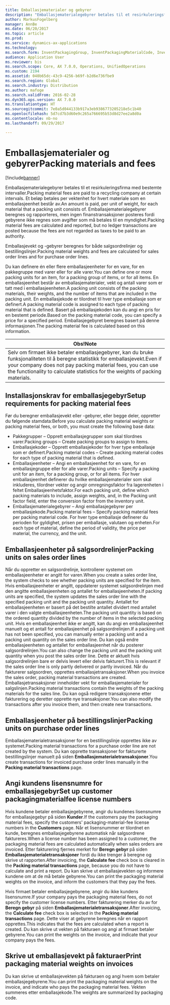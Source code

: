 ```yaml
---
title: Emballasjematerialer og gebyrer
description: "Emballasjematerialegebyrer betales til et resirkuleringsfirma med bestemte intervaller. Et beløp betales per vektenhet for hvert materiale som en emballasjeenhet består av. Emballasjematerialegebyrer beregnes og rapporteres, men ingen finanstransaksjoner posteres fordi gebyrene ikke regnes som avgifter som må betales til en myndighet."
author: MarkusFogelberg
manager: AnnBe
ms.date: 06/20/2017
ms.topic: article
ms.prod: 
ms.service: dynamics-ax-applications
ms.technology: 
ms.search.form: InventPackagingGroup, InventPackagingMaterialCode, InventPackagingMaterialFee, InventPackagingMaterialTrans, InventPackagingMaterialTransPurch, InventPackagingUnit
audience: Application User
ms.reviewer: bis
ms.search.scope: Core, AX 7.0.0, Operations, UnifiedOperations
ms.custom: 2194
ms.assetid: 040b65dc-43c9-4256-b69f-b2d6e736fbe9
ms.search.region: Global
ms.search.industry: Distribution
ms.author: mafoge
ms.search.validFrom: 2016-02-28
ms.dyn365.ops.version: AX 7.0.0
ms.translationtype: HT
ms.sourcegitcommit: 7e0a5d044133b917a3eb9386773205218e5c1b40
ms.openlocfilehash: 5d7cd7b3d60e9c265a766695b53d8d27ee2a8d0a
ms.contentlocale: nb-no
ms.lasthandoff: 09/29/2017

---
```


# <a name="packing-materials-and-fees"></a><span data-ttu-id="e6259-105">Emballasjematerialer og gebyrer</span><span class="sxs-lookup"><span data-stu-id="e6259-105">Packing materials and fees</span></span>

[!include[banner](../includes/banner.md)]


<span data-ttu-id="e6259-106">Emballasjematerialegebyrer betales til et resirkuleringsfirma med bestemte intervaller.</span><span class="sxs-lookup"><span data-stu-id="e6259-106">Packing material fees are paid to a recycling company at certain intervals.</span></span> <span data-ttu-id="e6259-107">Et beløp betales per vektenhet for hvert materiale som en emballasjeenhet består av.</span><span class="sxs-lookup"><span data-stu-id="e6259-107">An amount is paid, per unit of weight, for each material that a packing unit consists of.</span></span> <span data-ttu-id="e6259-108">Emballasjematerialegebyrer beregnes og rapporteres, men ingen finanstransaksjoner posteres fordi gebyrene ikke regnes som avgifter som må betales til en myndighet.</span><span class="sxs-lookup"><span data-stu-id="e6259-108">Packing material fees are calculated and reported, but no ledger transactions are posted because the fees are not regarded as taxes to be paid to an authority.</span></span>

<span data-ttu-id="e6259-109">Emballasjevekt og -gebyrer beregnes for både salgsordrelinjer og bestillingslinjer.</span><span class="sxs-lookup"><span data-stu-id="e6259-109">Packing material weights and fees are calculated for sales order lines and for purchase order lines.</span></span>

<span data-ttu-id="e6259-110">Du kan definere én eller flere emballasjeenheter for en vare, for en pakkegruppe med varer eller for alle varer.</span><span class="sxs-lookup"><span data-stu-id="e6259-110">You can define one or more packing units for an item, for a packing group of items, or for all items.</span></span> <span data-ttu-id="e6259-111">En emballasjeenhet består av emballasjematerialer, vekt og antall varer som er tatt med i emballasjeenheten.</span><span class="sxs-lookup"><span data-stu-id="e6259-111">A packing unit consists of the packing materials, their weights, and the number of items that are included in the packing unit.</span></span> <span data-ttu-id="e6259-112">En emballasjekode er tilordnet til hver type emballasje som er definert.</span><span class="sxs-lookup"><span data-stu-id="e6259-112">A packing material code is assigned to each type of packing material that is defined.</span></span> <span data-ttu-id="e6259-113">Basert på emballasjekoden kan du angi en pris for en bestemt periode.</span><span class="sxs-lookup"><span data-stu-id="e6259-113">Based on the packing material code, you can specify a price for a specified period.</span></span> <span data-ttu-id="e6259-114">Emballasjegebyret beregnes basert på denne informasjonen.</span><span class="sxs-lookup"><span data-stu-id="e6259-114">The packing material fee is calculated based on this information.</span></span>

| <span data-ttu-id="e6259-115">**Obs!**</span><span class="sxs-lookup"><span data-stu-id="e6259-115">**Note**</span></span>                                                                                                                                             |
|------------------------------------------------------------------------------------------------------------------------------------------------------|
| <span data-ttu-id="e6259-116">Selv om firmaet ikke betaler emballasjegebyrer, kan du bruke funksjonaliteten til å beregne statistikk for emballasjevekt.</span><span class="sxs-lookup"><span data-stu-id="e6259-116">Even if your company does not pay packing material fees, you can use the functionality to calculate statistics for the weights of packing materials.</span></span> |

## <a name="setup-requirements-for-packing-material-fees"></a><span data-ttu-id="e6259-117">Installasjonskrav for emballasjegebyr</span><span class="sxs-lookup"><span data-stu-id="e6259-117">Setup requirements for packing material fees</span></span>
<span data-ttu-id="e6259-118">Før du beregner emballasjevekt eller -gebyrer, eller begge deler, oppretter du følgende stamdata:</span><span class="sxs-lookup"><span data-stu-id="e6259-118">Before you calculate packing material weights or packing material fees, or both, you must create the following base data:</span></span>

-   <span data-ttu-id="e6259-119">Pakkegrupper – Opprett emballasjegrupper som skal tilordnes varer.</span><span class="sxs-lookup"><span data-stu-id="e6259-119">Packing groups – Create packing groups to assign to items.</span></span>
-   <span data-ttu-id="e6259-120">Emballasjekoder – Opprett emballasjekoder for hver type emballasje som er definert.</span><span class="sxs-lookup"><span data-stu-id="e6259-120">Packing material codes – Create packing material codes for each type of packing material that is defined.</span></span>
-   <span data-ttu-id="e6259-121">Emballasjeenheter – Angi en emballasjeenhet for en vare, for en emballasjegruppe eller for alle varer.</span><span class="sxs-lookup"><span data-stu-id="e6259-121">Packing units – Specify a packing unit for an item, for a packing group, or for all items.</span></span> <span data-ttu-id="e6259-122">For hver emballasjeenhet definerer du hvilke emballasjematerialer som skal inkluderes, tilordner vekter og angir omregningsfaktor fra lagerenheten i feltet Emballasjeenhetsfaktor.</span><span class="sxs-lookup"><span data-stu-id="e6259-122">For each packing unit, define which packing materials to include, assign weights, and, in the Packing unit factor field, enter the conversion factor from the inventory unit.</span></span>
-   <span data-ttu-id="e6259-123">Emballasjematerialegebyrer – Angi emballasjegebyrer per emballasjekode.</span><span class="sxs-lookup"><span data-stu-id="e6259-123">Packing material fees – Specify packing material fees per packing material code.</span></span> <span data-ttu-id="e6259-124">For hver type emballasje definerer du perioden for gyldighet, prisen per emballasje, valutaen og enheten.</span><span class="sxs-lookup"><span data-stu-id="e6259-124">For each type of material, define the period of validity, the price per material, the currency, and the unit.</span></span>

## <a name="packing-units-on-sales-order-lines"></a><span data-ttu-id="e6259-125">Emballasjeenheter på salgsordrelinjer</span><span class="sxs-lookup"><span data-stu-id="e6259-125">Packing units on sales order lines</span></span>
<span data-ttu-id="e6259-126">Når du oppretter en salgsordrelinje, kontrollerer systemet om emballasjeenheter er angitt for varen.</span><span class="sxs-lookup"><span data-stu-id="e6259-126">When you create a sales order line, the system checks to see whether packing units are specified for the item.</span></span> <span data-ttu-id="e6259-127">Hvis emballasjeenheter er angitt, oppdaterer systemet salgsordrelinjen med den angitte emballasjeenheten og antallet for emballasjeenheten.</span><span class="sxs-lookup"><span data-stu-id="e6259-127">If packing units are specified, the system updates the sales order line with the specified packing unit and the packing unit quantity.</span></span> <span data-ttu-id="e6259-128">Antallet for emballasjeenheten er basert på det bestilte antallet dividert med antallet varer i den valgte emballasjeenheten.</span><span class="sxs-lookup"><span data-stu-id="e6259-128">The packing unit quantity is based on the ordered quantity divided by the number of items in the selected packing unit.</span></span> <span data-ttu-id="e6259-129">Hvis en emballasjeenhet ikke er angitt, kan du angi en emballasjeenhet manuelt og et antall for emballasjeenhet på salgsordrelinjen.</span><span class="sxs-lookup"><span data-stu-id="e6259-129">If a packing unit has not been specified, you can manually enter a packing unit and a packing unit quantity on the sales order line.</span></span> <span data-ttu-id="e6259-130">Du kan også endre emballasjeenheten og antallet for emballasjeenhet når du posterer salgsordrelinjen.</span><span class="sxs-lookup"><span data-stu-id="e6259-130">You can also change the packing unit and the packing unit quantity when you post the sales order line.</span></span> <span data-ttu-id="e6259-131">Dette er aktuelt hvis salgsordrelinjen bare er delvis levert eller delvis fakturert.</span><span class="sxs-lookup"><span data-stu-id="e6259-131">This is relevant if the sales order line is only partly delivered or partly invoiced.</span></span> <span data-ttu-id="e6259-132">Når du fakturerer salgsordren, opprettes emballasjetransaksjoner.</span><span class="sxs-lookup"><span data-stu-id="e6259-132">When you invoice the sales order, packing material transactions are created.</span></span> <span data-ttu-id="e6259-133">Emballasjetransaksjoner inneholder vekt for emballasjematerialer for salgslinjen.</span><span class="sxs-lookup"><span data-stu-id="e6259-133">Packing material transactions contain the weights of the packing materials for the sales line.</span></span> <span data-ttu-id="e6259-134">Du kan også redigere transaksjonene etter fakturering og deretter opprette nye transaksjoner.</span><span class="sxs-lookup"><span data-stu-id="e6259-134">You can also modify the transactions after you invoice them, and then create new transactions.</span></span>

## <a name="packing-units-on-purchase-order-lines"></a><span data-ttu-id="e6259-135">Emballasjeenheter på bestillingslinjer</span><span class="sxs-lookup"><span data-stu-id="e6259-135">Packing units on purchase order lines</span></span>
<span data-ttu-id="e6259-136">Emballasjematerialetransaksjoner for en bestillingslinje opprettes ikke av systemet.</span><span class="sxs-lookup"><span data-stu-id="e6259-136">Packing material transactions for a purchase order line are not created by the system.</span></span> <span data-ttu-id="e6259-137">Du kan opprette transaksjoner for fakturerte bestillingslinjer manuelt på siden **Emballasjematerialetransaksjoner**.</span><span class="sxs-lookup"><span data-stu-id="e6259-137">You create transactions for invoiced purchase order lines manually in the **Packing material transactions** page.</span></span>

## <a name="set-up-customer-packagingmaterialfee-license-numbers"></a><span data-ttu-id="e6259-138">Angi kundens lisensnumre for emballasjegebyr</span><span class="sxs-lookup"><span data-stu-id="e6259-138">Set up customer packagingmaterialfee license numbers</span></span>
<span data-ttu-id="e6259-139">Hvis kundene betaler emballasjegebyrene, angir du kundenes lisensnumre for emballasjegebyr på siden **Kunder**.</span><span class="sxs-lookup"><span data-stu-id="e6259-139">If the customers pay the packaging material fees, specify the customers' packaging-material-fee license numbers in the **Customers** page.</span></span> <span data-ttu-id="e6259-140">Når et lisensnummer er tilordnet en kunde, beregnes emballasjegebyrene automatisk når salgsordrene faktureres.</span><span class="sxs-lookup"><span data-stu-id="e6259-140">When a license number has been assigned to a customer, the packaging material fees are calculated automatically when sales orders are invoiced.</span></span> <span data-ttu-id="e6259-141">Etter fakturering fjernes merket for **Beregn gebyr** på siden **Emballasjematerialetransaksjoner** fordi du ikke trenger å beregne og skrive ut rapporten.</span><span class="sxs-lookup"><span data-stu-id="e6259-141">After invoicing, the **Calculate fee** check box is cleared in the **Packing material transactions** page, because you do not have to calculate and print a report.</span></span> <span data-ttu-id="e6259-142">Du kan skrive ut emballasjevekten og informere kundene om at de må betale gebyrene.</span><span class="sxs-lookup"><span data-stu-id="e6259-142">You can print the packaging material weights on the invoice, and inform the customers that they pay the fees.</span></span> 

<span data-ttu-id="e6259-143">Hvis firmaet betaler emballasjegebyrene, angir du ikke kundens lisensnumre.</span><span class="sxs-lookup"><span data-stu-id="e6259-143">If your company pays the packaging material fees, do not specify the customer license numbers.</span></span> <span data-ttu-id="e6259-144">Etter fakturering merker du av for **Beregn gebyr** på siden **Emballasjematerialetransaksjoner**.</span><span class="sxs-lookup"><span data-stu-id="e6259-144">After invoicing, the **Calculate fee** check box is selected in the **Packing material transactions** page.</span></span> <span data-ttu-id="e6259-145">Dette viser at gebyrene beregnes når en rapport opprettes.</span><span class="sxs-lookup"><span data-stu-id="e6259-145">This indicates that the fees are calculated when a report is created.</span></span> <span data-ttu-id="e6259-146">Du kan skrive ut vekten på fakturaen og angi at firmaet betaler gebyrene.</span><span class="sxs-lookup"><span data-stu-id="e6259-146">You can print the weights on the invoice, and indicate that your company pays the fees.</span></span>

## <a name="print-packaging-material-weights-on-invoices"></a><span data-ttu-id="e6259-147">Skrive ut emballasjevekt på fakturaer</span><span class="sxs-lookup"><span data-stu-id="e6259-147">Print packaging material weights on invoices</span></span>
<span data-ttu-id="e6259-148">Du kan skrive ut emballasjevekten på fakturaen og angi hvem som betaler emballasjegebyrene.</span><span class="sxs-lookup"><span data-stu-id="e6259-148">You can print the packaging material weights on the invoice, and indicate who pays the packaging material fees.</span></span> <span data-ttu-id="e6259-149">Vekten summeres etter emballasjekode.</span><span class="sxs-lookup"><span data-stu-id="e6259-149">The weights are summarized by packaging code.</span></span>
 





